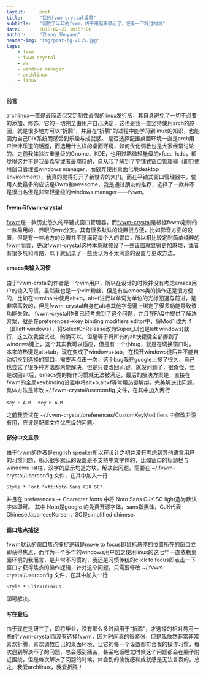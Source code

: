 ```yaml
---
layout:     post
title:      "我的fvwm-crystal设置"
subtitle:   "调教了半年的fvwm，终于用起来顺心了，记录一下踩过的坑"
date:       2018-02-27 10:57:00
author:     "Zhang Shuyang"
header-img: "img/post-bg-2015.jpg"
tags:
    - fvwm
    - fvwm-crystal
    - wm
    - windows manager
    - archlinux
    - linux
---
```


#### 前言

archlinux一直是最简洁但又定制性最强的linux发行版，其自身避免了一切不必要的添加、修饰，它的一切完全由用户自己决定，这也是我一直坚持使用arch的原因，就是很多地方可以“折腾”，并且在“折腾”的过程中能学习到linux的知识，也能因为自己DIY系统而感受到乐趣与成就感。
是否选择配置桌面环境一直是arch用户津津乐道的话题，而选用什么样的桌面环境，如何优化调教也是大家经常讨论的。之前我体验过重量级的Gnome、KDE，也用过略微轻量级的xfce、lxde，都觉得这并不是我最希望或者最期待的，自从我了解到了平铺式窗口管理器（即只使用窗口管理器windows manager，而放弃使用桌面化境desktop environment），我真的觉得打开了新世界的大门。而在平铺式窗口管理器中，使用人数最多的应该是i3wm和awesome，我是通过朋友的推荐，选择了一款并不是很出名但是非常轻量级的windows manager——fvwm。

#### fvwm与fvwm-crystal

[fvwm](http://www.fvwm.org/)是一款历史悠久的平铺式窗口管理器，而[fvwm-crystal](http://fvwm-crystal.sourceforge.net/)是根据fvwm定制的一款易用的、养眼的wm分支。其有很多默认的设置很方便，比如影音方面的设置，但是有一些地方的设置并不是满足每个人的胃口，所以相比较定制简单纯粹的fvwm而言，更改fvwm-crystal这种本身就预设了一些设置就显得更加麻烦，或者有很多坑和弯路，以下就记录了一些我认为不太满意的设置与更改方法。

#### emacs类输入习惯

由于fvwm-crstal的作者是一个vim用户，所以在设计的时候并没有考虑emacs用户的输入习惯。虽然我也是一个vim粉丝，但是有些emacs类的操作还是很方便的，比如在terminal中使用alt+b，alt+f进行以单词为单位的光标回退与前进，是非常高效的，但是fvwm-crystal自身在alt与其他字母键上绑定了很多功能导致该功能失效。
fvwm-crystal作者已经考虑到了这个问题，并且在FAQ中提供了解决方案，就是在preferences->key binding modifiers editor中，将Mod1 改为 4（即left windows），将SelectOnRelease改为Super_L(也是left windows)就行，这么改我尝试过，的确可以，但是等于将所有的alt快捷键全部挪到了windows键上，这个其实我可以适应，但是有一个小bug，就是在切换窗口时，本来的热键是alt+tab，现在变成了windows+tab，在松开windows键后并不能自动切换到选择的窗口，需要再点击一次，这个bug我在google上搜了很久，自己也尝试了很多种方法都未能解决，但是只要改回alt键，就没问题了，很奇怪，但是改回alt后，emacs类的操作习惯就无法被满足，最后的解决方案是，直接在fvwm的全局keybinding设置中将alt+b,alt+f等常用热键解绑，完美解决此问题。
具体方法是修改 ~/.fvwm-crystal/userconfig 文件，在其中加入两行

`Key F A M -`
`Key B A M -`

之前我尝试在 ~/.fvwm-crystal/preferences/CustomKeyModifiers 中修改并没有用，应该是配置文件优先级的问题。

#### 部分中文显示

由于fvwm的作者是english speaker所以在设计之初并没有考虑到其他语言用户的习惯问题，所以很多默认的设置是不支持中文字体的，比如窗口的标题栏与windows list栏，汉字的显示均是方块，解决此问题，需要在 ~/.fvwm-crystal/userconfig 文件，在其中加入一行

`Style * Font "xft:Noto Sans CJK SC"`

并且在 preferences -> Character fonts 中将 Noto Sans CJK SC light选为默认字体即可。
其中 Noto是google 的免费开源字体，sans指黑体，CJK代表ChineseJapaneseKorean，SC是simplified chinese。

#### 窗口焦点捕捉

fvwm默认的窗口焦点捕捉逻辑是move to focus即鼠标悬停的位置所在的窗口立即获得焦点，而作为一个多年的windows用户加之使用linux的这七年一直依赖桌面环境的我而言，是非常不习惯的，我还是习惯传统的click to focus即点击一下窗口才获得焦点的操作逻辑，针对这个问题，只需要修改 ~/.fvwm-crystal/userconfig 文件，在其中加入一行

`Style * ClickToFocus`

即可解决。

#### 写在最后

由于现在是研三了，即将毕业，没有那么多时间用于“折腾”，才选择的相对易用一些的fvwm-crystal而没有选择fvwm，因为时间真的很紧张，但是我依然非常非常喜欢折腾，喜欢调教自己的桌面环境，让它的每一个设置都符合我的操作习惯，每次遇到解决不了的问题，总会感到痛苦，甚至吃饭睡觉时候这个问题都会在脑子附近围绕，但是每次解决了问题的时候，体会到的愉悦感和成就感是无法言表的，总之，我爱archlinux，我爱折腾！




